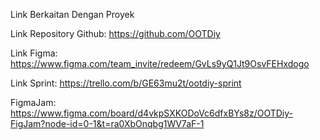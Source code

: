 Link Berkaitan Dengan Proyek

Link Repository Github: https://github.com/OOTDiy

Link Figma: https://www.figma.com/team_invite/redeem/GvLs9yQ1Jt9OsvFEHxdogo

Link Sprint: https://trello.com/b/GE63mu2t/ootdiy-sprint

FigmaJam: https://www.figma.com/board/d4vkpSXKODoVc6dfxBYs8z/OOTDiy-FigJam?node-id=0-1&t=ra0XbOnqbg1WV7aF-1
